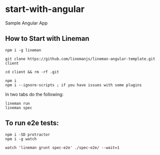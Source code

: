 start-with-angular
==================

Sample Angular App

How to Start with Lineman
-------------------------

    npm i -g lineman

    git clone https://github.com/linemanjs/lineman-angular-template.git client

    cd client && rm -rf .git

    npm i
    npm i --ignore-scripts ; if you have issues with some plugins

In two tabs do the following:

    lineman run
    lineman spec

To run e2e tests:
-----------------

    npm i -SD protractor
    npm i -g watch

    watch 'lineman grunt spec-e2e' ./spec-e2e/ --wait=1
